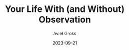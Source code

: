 ---
slug: "/talks/swift-connection/september-2023/aviel-gross-your-life-with-and-without-observation"
date: 2023-09-21
title: "Your Life With (and Without) Observation"
author: "Aviel Gross"
video: NhgTZu0Hi98
thumbnail: https:/async-assets.s3.eu-west-3.amazonaws.com/thumbnails/NhgTZu0Hi98.jpg
slides: 
tags: []
year: 2023
conference: swift-connection
edition: september-2023
transcript:  
allow_ads: false
---